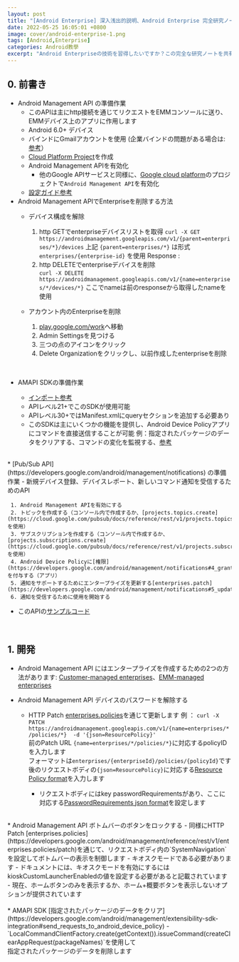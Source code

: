 ```yaml
---
layout: post
title: "[Android Enterprise] 深入浅出的説明、Android Enterprise 完全研究ノートの共有"
date: 2022-05-25 16:05:01 +0800
image: cover/android-enterprise-1.png
tags: [Android,Enterprise]
categories: Android教學
excerpt: "Android Enterpriseの技術を習得したいですか？この完全な研究ノートを共有します！Android Enterpriseの関連概念と実装方法を分かりやすく説明し、企業向けのAndroidデバイスを迅速に管理する方法を学べます。"
---
```


## 0. 前書き

* Android Management API の準備作業
    - このAPIは主にhttp接続を通じてリクエストをEMMコンソールに送り、EMMデバイス上のアプリに作用します
    - Android 6.0+ デバイス
    - バインドにGmailアカウントを使用 (企業バインドの問題がある場合は:[参考](https://support.google.com/work/android/thread/84928851/managed-google-play-android-enrollment%E2%80%8B-intune-you-have-already-signed-up-with-this-enterprise?hl=en)）
    - [Cloud Platform Project](https://console.cloud.google.com/project)を作成
    - Android Management APIを有効化
        - 他のGoogle APIサービスと同様に、[Google cloud platform](https://console.cloud.google.com/cloud-resource-manager)のプロジェクトで`Android Management API`を有効化
    - [設定ガイド参考](https://colab.research.google.com/github/google/android-management-api-samples/blob/master/notebooks/quickstart.ipynb)
* Android Management APIでEnterpriseを削除する方法
    - デバイス構成を解除
        1. http GETでenterpriseデバイスリストを取得
           `curl -X GET https://androidmanagement.googleapis.com/v1/{parent=enterprises/*}/devices`
           上記 `{parent=enterprises/*}` は形式 `enterprises/{enterprise-id}` を使用
           Response :
      <script src="https://gist.github.com/KuanChunChen/ecdf9831492804818412a9d190889fe1.js"></script>

        2. http DELETEでenterpriseデバイスを削除  
           `curl -X DELETE https://androidmanagement.googleapis.com/v1/{name=enterprises/*/devices/*}`
           ここでnameは前のresponseから取得したnameを使用

    - アカウント内のEnterpriseを削除
        1. [play.google.com/work](play.google.com/work)へ移動
        2. Admin Settingsを見つける
        3. 三つの点のアイコンをクリック
        4. Delete Organizationをクリックし、以前作成したenterpriseを削除

<br>

* AMAPI SDKの準備作業

    - [インポート参考](https://developers.google.com/android/management/extensibility-sdk-integration#adding_queries_element)
    - APIレベル21+でこのSDKが使用可能
    - APIレベル30+ではManifest.xmlにqueryセクションを追加する必要あり
    - このSDKは主にいくつかの機能を提供し、Android Device Policyアプリにコマンドを直接送信することが可能
      例：指定されたパッケージのデータをクリアする、コマンドの変化を監視する、[参考](https://developers.google.com/android/management/extensibility-sdk-integration#adding_queries_element)

<br>
* [Pub/Sub API](https://developers.google.com/android/management/notifications) の準備作業
  - 新規デバイス登録、デバイスレポート、新しいコマンド通知を受信するためのAPI

     1. Android Management APIを有効にする
     2. トピックを作成する（コンソール内で作成するか、[projects.topics.create](https://cloud.google.com/pubsub/docs/reference/rest/v1/projects.topics/create)を使用）
     3. サブスクリプションを作成する（コンソール内で作成するか、[projects.subscriptions.create](https://cloud.google.com/pubsub/docs/reference/rest/v1/projects.subscriptions/create)を使用）
     4. Android Device Policyに[権限](https://developers.google.com/android/management/notifications#4_grant_android_device_policy_the_right_to_publish_to_your_topic)を付与する（アプリ）
     5. 通知をサポートするためにエンタープライズを更新する[enterprises.patch](https://developers.google.com/android/management/notifications#5_update_enterprise_to_support_notifications)  
     6. 通知を受信するために使用を開始する

  - このAPIの[サンプルコード](https://cloud.google.com/pubsub/lite/docs/samples)
<br>

## 1. 開発

* Android Management API にはエンタープライズを作成するための2つの方法があります: [Customer-managed enterprises](https://developers.google.com/android/management/create-enterprise#customer-managed_enterprises)、[EMM-managed enterprises](https://developers.google.com/android/management/create-enterprise#emm-managed_enterprises)

* Android Management API デバイスのパスワードを解除する
  - HTTP Patch [enterprises.policies](https://developers.google.com/android/management/reference/rest/v1/enterprises.policies/patch)を通じて更新します
例 ： `curl -X PATCH https://androidmanagement.googleapis.com/v1/{name=enterprises/*/policies/*}  -d '{json=ResourcePolicy}'` <br>
  前のPatch URL `{name=enterprises/*/policies/*}`に対応するpolicyIDを入力します<br>
  フォーマットは`enterprises/{enterpriseId}/policies/{policyId}`です<br>
  後のリクエストボディの`{json=ResourcePolicy}`に対応する[Resource Policy format](https://developers.google.com/android/management/reference/rest/v1/enterprises.policies#Policy)を入力します<br>

       - リクエストボディにはkey passwordRequirementsがあり、ここに対応する[PasswordRequirements json format](https://developers.google.com/android/management/reference/rest/v1/PasswordRequirements)を設定します
       <script src="https://gist.github.com/KuanChunChen/a73f43b9b538e0ea0ecb2e40c337e420.js"></script>
<br>
* Android Management API ボトムバーのボタンをロックする
  - 同様にHTTP Patch [enterprises.policies](https://developers.google.com/android/management/reference/rest/v1/enterprises.policies/patch)を通じて、リクエストボディ内の`SystemNavigation`を設定してボトムバーの表示を制御します
  - キオスクモードである必要があります
  - ドキュメントには、キオスクモードを有効にするにはkioskCustomLauncherEnabledの値を設定する必要があると記載されています
  - 現在、ホームボタンのみを表示するか、ホーム+概要ボタンを表示しないオプションが提供されています

<br>
<br>
* AMAPI SDK [指定されたパッケージのデータをクリア](https://developers.google.com/android/management/extensibility-sdk-integration#send_requests_to_android_device_policy)
  - `LocalCommandClientFactory.create(getContext()).issueCommand(createClearAppRequest(packageNames)`を使用して<br>
  指定されたパッケージのデータを削除します<br>

